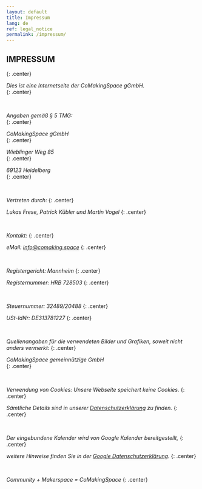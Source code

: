 ```yaml
---
layout: default
title: Impressum
lang: de
ref: legal_notice
permalink: /impressum/
---
```




## IMPRESSUM
{: .center}
<br />

*Dies ist eine Internetseite der CoMakingSpace gGmbH.*  
{: .center}


<br />

*Angaben gemäß § 5 TMG:*  
{: .center}

*CoMakingSpace gGmbH*  
{: .center}

*Wieblinger Weg 85*  
{: .center}

*69123 Heidelberg*  
{: .center}

<br />


*Vertreten durch:*
{: .center}

*Lukas Frese, Patrick Kübler und Martin Vogel*
{: .center}

<br />


*Kontakt:*
{: .center}

*eMail: info@comaking.space*
{: .center}

<br />


*Registergericht: Mannheim*
{: .center}

*Registernummer: HRB 728503*
{: .center}

<br />

*Steuernummer: 32489/20488*
{: .center}

*USt-IdNr: DE313781227*
{: .center}

<br />

*Quellenangaben für die verwendeten Bilder und Grafiken, soweit nicht anders vermerkt:*
{: .center}

*CoMakingSpace gemeinnützige GmbH*  
{: .center}

<br />

*Verwendung von Cookies: Unsere Webseite speichert keine Cookies.*
{: .center}

*Sämtliche Details sind in unserer [Datenschutzerklärung](/datenschutz/) zu finden.*
{: .center}

<br />

*Der eingebundene Kalender wird von Google Kalender bereitgestellt,*
{: .center}

*weitere Hinweise finden Sie in der [Google Datenschutzerklärung](http://www.google.com/intl/de/policies/privacy/).*
{: .center}

<br />


*Community + Makerspace = CoMakingSpace*
{: .center}
